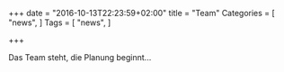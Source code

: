 +++
date = "2016-10-13T22:23:59+02:00"
title = "Team"
Categories = [
  "news",
]
Tags = [
  "news",
]

+++

Das Team steht, die Planung beginnt...